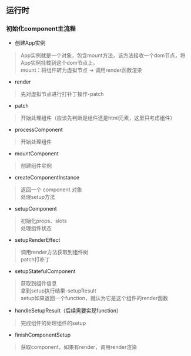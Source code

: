 ## 运行时

### 初始化component主流程

 - 创建App实例
 > App实例就是一个对象，包含mount方法，该方法接收一个dom节点，将App实例挂载到这个dom节点上。  
 > mount：将组件转为虚拟节点 -> 调用render函数渲染
 
 - render
 > 先对虚拟节点进行打补丁操作-patch

 - patch
 > 开始处理组件（应该先判断是组件还是html元素，这里只考虑组件）

 - processComponent
 > 开始处理组件  

 - mountComponent
 > 创建组件实例

   - createComponentInstance
   > 返回一个 component 对象  
   > 处理setup方法

   - setupComponent
   > 初始化props、slots  
   > 处理组件状态

   - setupRenderEffect
   > 调用render方法获取到组件树  
   > patch打补丁
 
 - setupStatefulComponent
 > 获取到组件信息  
 > 拿到setup执行结果-setupResult  
 > setup如果返回一个function，就认为它是这个组件的render函数
 
 - handleSetupResult（后续需要实现function）
 > 完成组件的处理组件的setup

 - finishComponentSetup
 > 获取component，如果有render，调用render渲染
